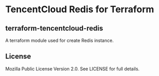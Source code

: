 # TencentCloud Redis for Terraform

## terraform-tencentcloud-redis

A terraform module used for create Redis instance.

## License

Mozilla Public License Version 2.0.
See LICENSE for full details.
